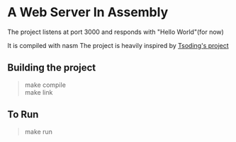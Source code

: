 # A Web Server In Assembly

The project listens at port 3000 and responds with "Hello World"(for now)

It is compiled with nasm
The project is heavily inspired by [Tsoding's project](https://www.youtube.com/@TsodingDaily)

## Building the project
> make compile    
> make link

## To Run
> make run

